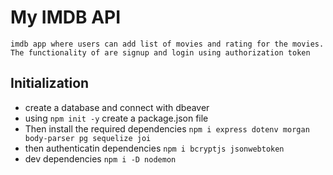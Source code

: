 # My IMDB API

    imdb app where users can add list of movies and rating for the movies.
    The functionality of are signup and login using authorization token

## Initialization

- create a database and connect with dbeaver
- using `npm init -y` create a package.json file
- Then install the required dependencies
  `npm i express dotenv morgan body-parser pg sequelize joi`
- then authenticatin dependencies
  `npm i bcryptjs jsonwebtoken`
- dev dependencies
  `npm i -D nodemon`
